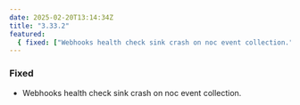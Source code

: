 ```yaml
---
date: 2025-02-20T13:14:34Z
title: "3.33.2"
featured:
  { fixed: ["Webhooks health check sink crash on noc event collection."] }
---
```


### Fixed

- Webhooks health check sink crash on noc event collection.
